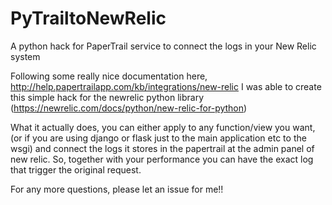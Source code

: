 PyTrailtoNewRelic
=================

A python hack for PaperTrail service to connect the logs in your New Relic system


Following some really nice documentation here, http://help.papertrailapp.com/kb/integrations/new-relic
I was able to create this simple hack for the newrelic python library (https://newrelic.com/docs/python/new-relic-for-python)

What it actually does, you can either apply to any function/view you want, (or if you are using django or flask just to the main application etc to the wsgi) 
and connect the logs it stores in the papertrail at the admin panel of new relic.
So, together with your performance you can have the exact log that trigger the original request.


For any more questions, please let an issue for me!!
